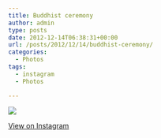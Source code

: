 ```yaml
---
title: Buddhist ceremony
author: admin
type: posts
date: 2012-12-14T06:38:31+00:00
url: /posts/2012/12/14/buddhist-ceremony/
categories:
  - Photos
tags:
  - instagram
  - Photos

---
```

![][1]

<p class="view-instagram">
  <a href="http://instagr.am/p/TNQQwdqlgF/">View on Instagram</a>
</p>

 [1]: https://lobban.org/wordpress//HLIC/7f12eeae102de43562abe26beba7807f.jpg